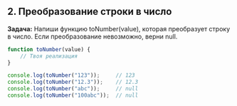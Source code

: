 ## 2. Преобразование строки в число
**Задача:** Напиши функцию toNumber(value), которая преобразует строку в число. Если преобразование невозможно, верни null.

```js
function toNumber(value) {
    // Твоя реализация
}

console.log(toNumber("123"));     // 123
console.log(toNumber("12.3"));    // 12.3
console.log(toNumber("abc"));     // null
console.log(toNumber("100abc"));  // null
```